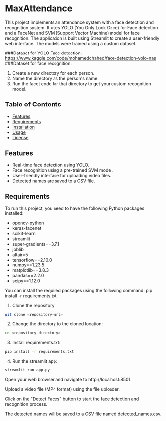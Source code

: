 # MaxAttendance

This project implements an attendance system with a face detection and recognition system. It uses YOLO (You Only Look Once) for Face detection and a FaceNet and SVM (Support Vector Machine) model for face recognition. The application is built using Streamlit to create a user-friendly web interface. The models were trained using a custom dataset.


###Dataset for YOLO Face detection:
https://www.kaggle.com/code/mohamedchahed/face-detection-yolo-nas
###Dataset for face recognition:
1. Create a new directory for each person.
2. Name the directory as the person's name.
3. Run the facet code for that directory to get your custom recognition model.
## Table of Contents

- [Features](#features)
- [Requirements](#requirements)
- [Installation](#installation)
- [Usage](#usage)
- [License](#license)

## Features

- Real-time face detection using YOLO.
- Face recognition using a pre-trained SVM model.
- User-friendly interface for uploading video files.
- Detected names are saved to a CSV file.

## Requirements

To run this project, you need to have the following Python packages installed:

- opencv-python
- keras-facenet
- scikit-learn
- streamlit
- super-gradients==3.7.1
- joblib
- altair<5
- tensorflow==2.10.0
- numpy==1.23.5
- matplotlib==3.8.3
- pandas==2.2.0
- scipy==1.12.0

You can install the required packages using the following command:
pip install -r requirements.txt
1. Clone the repository:
```bash
git clone <repository-url>
```
2. Change the directory to the cloned location:
```bash
cd <repository-directory>
```
3. Install requirements.txt:
```bash
pip install -r requirements.txt
```
4. Run the streamlit app:
```bash
streamlit run app.py
```
Open your web browser and navigate to http://localhost:8501.

Upload a video file (MP4 format) using the file uploader.

Click on the "Detect Faces" button to start the face detection and recognition process.

The detected names will be saved to a CSV file named detected_names.csv.
